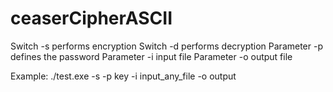 # ceaserCipherASCII

Switch -s performs encryption
Switch -d performs decryption
Parameter -p defines the password
Parameter -i input file
Parameter -o output file

Example:
./test.exe -s -p key -i input_any_file -o output
